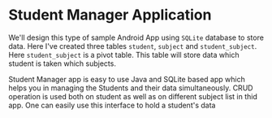 # Student Manager Application

We'll design this type of sample Android App using `SQLite` database to store data. Here I've created three tables `student`, `subject` and `student_subject`. Here `student_subject` is a pivot table. This table will store data which student is taken which subjects.

Student Manager app is easy to use Java and SQLite based app which helps you in managing the Students and their data simultaneously. CRUD operation is used both on student as well as on different subject list in thid app. One can easily use this interface to hold a student's data
